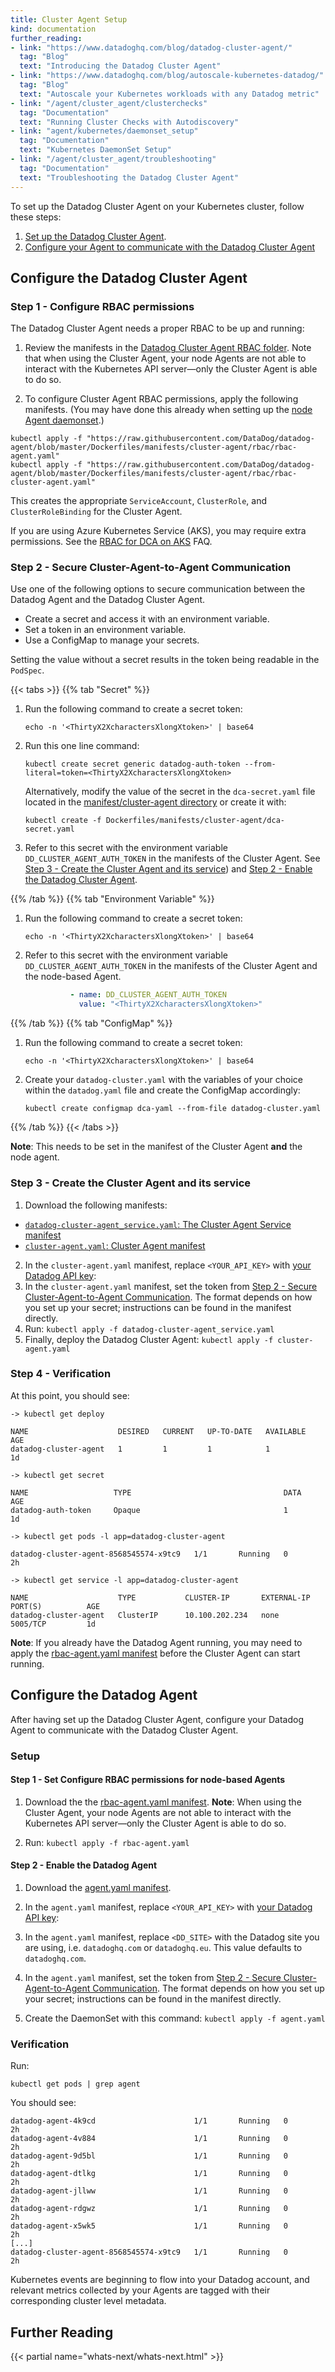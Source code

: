 ```yaml
---
title: Cluster Agent Setup
kind: documentation
further_reading:
- link: "https://www.datadoghq.com/blog/datadog-cluster-agent/"
  tag: "Blog"
  text: "Introducing the Datadog Cluster Agent"
- link: "https://www.datadoghq.com/blog/autoscale-kubernetes-datadog/"
  tag: "Blog"
  text: "Autoscale your Kubernetes workloads with any Datadog metric"
- link: "/agent/cluster_agent/clusterchecks"
  tag: "Documentation"
  text: "Running Cluster Checks with Autodiscovery"
- link: "agent/kubernetes/daemonset_setup"
  tag: "Documentation"
  text: "Kubernetes DaemonSet Setup"
- link: "/agent/cluster_agent/troubleshooting"
  tag: "Documentation"
  text: "Troubleshooting the Datadog Cluster Agent"
---
```


To set up the Datadog Cluster Agent on your Kubernetes cluster, follow these steps:

1. [Set up the Datadog Cluster Agent](#configure-the-datadog-cluster-agent).
2. [Configure your Agent to communicate with the Datadog Cluster Agent](#configure-the-datadog-agent)

## Configure the Datadog Cluster Agent

### Step 1 - Configure RBAC permissions

The Datadog Cluster Agent needs a proper RBAC to be up and running:

1. Review the manifests in the [Datadog Cluster Agent RBAC folder][1]. Note that when using the Cluster Agent, your node Agents are not able to interact with the Kubernetes API server—only the Cluster Agent is able to do so.

2. To configure Cluster Agent RBAC permissions, apply the following manifests. (You may have done this already when setting up the [node Agent daemonset][2].)

  ```shell
  kubectl apply -f "https://raw.githubusercontent.com/DataDog/datadog-agent/blob/master/Dockerfiles/manifests/cluster-agent/rbac/rbac-agent.yaml"
  kubectl apply -f "https://raw.githubusercontent.com/DataDog/datadog-agent/blob/master/Dockerfiles/manifests/cluster-agent/rbac/rbac-cluster-agent.yaml"
  ```

  This creates the appropriate `ServiceAccount`, `ClusterRole`, and `ClusterRoleBinding` for the Cluster Agent.

If you are using Azure Kubernetes Service (AKS), you may require extra permissions. See the [RBAC for DCA on AKS][3] FAQ.

### Step 2 - Secure Cluster-Agent-to-Agent Communication

Use one of the following options to secure communication between the Datadog Agent and the Datadog Cluster Agent.

* Create a secret and access it with an environment variable.
* Set a token in an environment variable.
* Use a ConfigMap to manage your secrets.

Setting the value without a secret results in the token being readable in the `PodSpec`.

{{< tabs >}}
{{% tab "Secret" %}}

1. Run the following command to create a secret token:

    ```shell
    echo -n '<ThirtyX2XcharactersXlongXtoken>' | base64
    ```

2. Run this one line command:

    ```shell
    kubectl create secret generic datadog-auth-token --from-literal=token=<ThirtyX2XcharactersXlongXtoken>
    ```

    Alternatively, modify the value of the secret in the `dca-secret.yaml` file located in the [manifest/cluster-agent directory][1] or create it with:

    `kubectl create -f Dockerfiles/manifests/cluster-agent/dca-secret.yaml`

3. Refer to this secret with the environment variable `DD_CLUSTER_AGENT_AUTH_TOKEN` in the manifests of the Cluster Agent. See [Step 3 - Create the Cluster Agent and its service](#step-3-create-the-cluster-agent-and-its-service)) and [Step 2 - Enable the Datadog Cluster Agent](#step-2-enable-the-datadog-agent).

[1]: https://github.com/DataDog/datadog-agent/blob/master/Dockerfiles/manifests/cluster-agent/dca-secret.yaml
{{% /tab %}}
{{% tab "Environment Variable" %}}

1. Run the following command to create a secret token:

    ```shell
    echo -n '<ThirtyX2XcharactersXlongXtoken>' | base64
    ```

2. Refer to this secret with the environment variable `DD_CLUSTER_AGENT_AUTH_TOKEN` in the manifests of the Cluster Agent and the node-based Agent.

    ```yaml
              - name: DD_CLUSTER_AGENT_AUTH_TOKEN
                value: "<ThirtyX2XcharactersXlongXtoken>"
    ```

{{% /tab %}}
{{% tab "ConfigMap" %}}

1. Run the following command to create a secret token:

    ```shell
    echo -n '<ThirtyX2XcharactersXlongXtoken>' | base64
    ```

2. Create your `datadog-cluster.yaml` with the variables of your choice within the `datadog.yaml` file and create the ConfigMap accordingly:

    ```shell
    kubectl create configmap dca-yaml --from-file datadog-cluster.yaml
    ```

{{% /tab %}}
{{< /tabs >}}

**Note**: This needs to be set in the manifest of the Cluster Agent **and** the node agent.

### Step 3 - Create the Cluster Agent and its service

1. Download the following manifests:

  * [`datadog-cluster-agent_service.yaml`: The Cluster Agent Service manifest][4]
  * [`cluster-agent.yaml`: Cluster Agent manifest][5]

2. In the `cluster-agent.yaml` manifest, replace `<YOUR_API_KEY>` with [your Datadog API key][6]:
3. In the `cluster-agent.yaml` manifest, set the token from [Step 2 - Secure Cluster-Agent-to-Agent Communication](#step-2-secure-cluster-agent-to-agent-communication). The format depends on how you set up your secret; instructions can be found in the manifest directly.
4. Run: `kubectl apply -f datadog-cluster-agent_service.yaml`
5. Finally, deploy the Datadog Cluster Agent: `kubectl apply -f cluster-agent.yaml`

### Step 4 - Verification

At this point, you should see:

```shell
-> kubectl get deploy

NAME                    DESIRED   CURRENT   UP-TO-DATE   AVAILABLE   AGE
datadog-cluster-agent   1         1         1            1           1d

-> kubectl get secret

NAME                   TYPE                                  DATA      AGE
datadog-auth-token     Opaque                                1         1d

-> kubectl get pods -l app=datadog-cluster-agent

datadog-cluster-agent-8568545574-x9tc9   1/1       Running   0          2h

-> kubectl get service -l app=datadog-cluster-agent

NAME                    TYPE           CLUSTER-IP       EXTERNAL-IP        PORT(S)          AGE
datadog-cluster-agent   ClusterIP      10.100.202.234   none               5005/TCP         1d
```

**Note**: If you already have the Datadog Agent running, you may need to apply the [rbac-agent.yaml manifest](#step-1-set-configure-rbac-permissions-for-node-based-agents) before the Cluster Agent can start running.

## Configure the Datadog Agent

After having set up the Datadog Cluster Agent, configure your Datadog Agent to communicate with the Datadog Cluster Agent.

### Setup

#### Step 1 - Set Configure RBAC permissions for node-based Agents

1. Download the the [rbac-agent.yaml manifest][7]. **Note**: When using the Cluster Agent, your node Agents are not able to interact with the Kubernetes API server—only the Cluster Agent is able to do so.

2. Run: `kubectl apply -f rbac-agent.yaml`

#### Step 2 - Enable the Datadog Agent

1. Download the [agent.yaml manifest][8].

2. In the `agent.yaml` manifest, replace `<YOUR_API_KEY>` with [your Datadog API key][6]:

3. In the `agent.yaml` manifest, replace `<DD_SITE>` with the Datadog site you are using, i.e. `datadoghq.com` or `datadoghq.eu`. This value defaults to `datadoghq.com`.

4. In the `agent.yaml` manifest, set the token from [Step 2 - Secure Cluster-Agent-to-Agent Communication](#step-2-secure-cluster-agent-to-agent-communication). The format depends on how you set up your secret; instructions can be found in the manifest directly.

5. Create the DaemonSet with this command: `kubectl apply -f agent.yaml`

### Verification

Run:

```shell
kubectl get pods | grep agent
```

You should see:

```shell
datadog-agent-4k9cd                      1/1       Running   0          2h
datadog-agent-4v884                      1/1       Running   0          2h
datadog-agent-9d5bl                      1/1       Running   0          2h
datadog-agent-dtlkg                      1/1       Running   0          2h
datadog-agent-jllww                      1/1       Running   0          2h
datadog-agent-rdgwz                      1/1       Running   0          2h
datadog-agent-x5wk5                      1/1       Running   0          2h
[...]
datadog-cluster-agent-8568545574-x9tc9   1/1       Running   0          2h
```

Kubernetes events are beginning to flow into your Datadog account, and relevant metrics collected by your Agents are tagged with their corresponding cluster level metadata.

## Further Reading

{{< partial name="whats-next/whats-next.html" >}}

[1]: https://github.com/DataDog/datadog-agent/tree/master/Dockerfiles/manifests/cluster-agent/rbac
[2]: /agent/kubernetes/daemonset_setup/?tab=k8sfile#configure-rbac-permissions
[3]: /agent/faq/rbac-for-dca-running-on-aks-with-helm/
[4]: https://github.com/DataDog/datadog-agent/blob/master/Dockerfiles/manifests/cluster-agent/datadog-cluster-agent_service.yaml
[5]: https://github.com/DataDog/datadog-agent/blob/master/Dockerfiles/manifests/cluster-agent/cluster-agent.yaml
[6]: https://app.datadoghq.com/account/settings#api
[7]: https://github.com/DataDog/datadog-agent/blob/master/Dockerfiles/manifests/cluster-agent/rbac/rbac-agent.yaml
[8]: https://github.com/DataDog/datadog-agent/blob/master/Dockerfiles/manifests/agent.yaml
